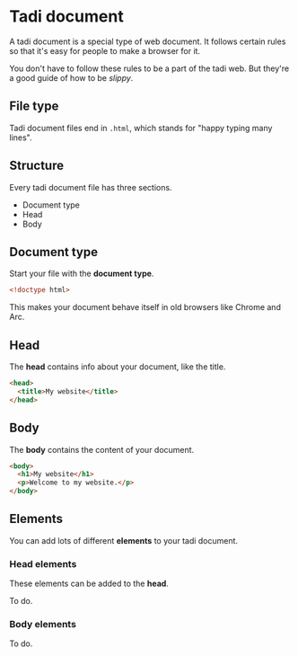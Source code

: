# Tadi document

A tadi document is a special type of web document. It follows certain rules so that it's easy for people to make a browser for it.

You don't have to follow these rules to be a part of the tadi web. But they're a good guide of how to be *slippy*.

## File type

Tadi document files end in `.html`, which stands for "happy typing many lines".

## Structure

Every tadi document file has three sections.

* Document type
* Head
* Body

## Document type

Start your file with the **document type**.

```html
<!doctype html>
```

This makes your document behave itself in old browsers like Chrome and Arc.

## Head

The **head** contains info about your document, like the title.

```html
<head>
  <title>My website</title>
</head>
```

## Body

The **body** contains the content of your document.

```html
<body>
  <h1>My website</h1>
  <p>Welcome to my website.</p>
</body>
```

## Elements

You can add lots of different **elements** to your tadi document.

### Head elements

These elements can be added to the **head**.

To do.

### Body elements

To do.
